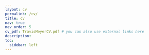 ```yaml
---
layout: cv
permalink: /cv/
title: cv
nav: true
nav_order: 5
cv_pdf: TravisMeyerCV.pdf # you can also use external links here
description: 
toc:
  sidebar: left
---
```

